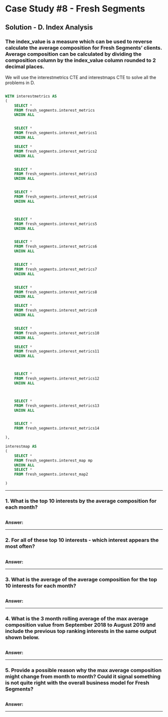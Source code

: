 # Case Study #8 - Fresh Segments

## Solution - D. Index Analysis


### The index_value is a measure which can be used to reverse calculate the average composition for Fresh Segments’ clients. Average composition can be calculated by dividing the composition column by the index_value column rounded to 2 decimal places.

We will use the interestmetrics CTE and interestmaps CTE to solve all the problems in D.


````sql

WITH interestmetrics AS
(
    SELECT *
    FROM fresh_segments.interest_metrics
    UNION ALL


    SELECT *
    FROM fresh_segments.interest_metrics1
    UNION ALL

    SELECT *
    FROM fresh_segments.interest_metrics2
    UNION ALL


    SELECT *
    FROM fresh_segments.interest_metrics3
    UNION ALL


    SELECT *
    FROM fresh_segments.interest_metrics4
    UNION ALL



    SELECT *
    FROM fresh_segments.interest_metrics5
    UNION ALL


    SELECT *
    FROM fresh_segments.interest_metrics6
    UNION ALL


    SELECT *
    FROM fresh_segments.interest_metrics7
    UNION ALL


    SELECT *
    FROM fresh_segments.interest_metrics8
    UNION ALL

    SELECT *
    FROM fresh_segments.interest_metrics9
    UNION ALL


    SELECT *
    FROM fresh_segments.interest_metrics10
    UNION ALL

    SELECT *
    FROM fresh_segments.interest_metrics11
    UNION ALL



    SELECT *
    FROM fresh_segments.interest_metrics12
    UNION ALL



    SELECT *
    FROM fresh_segments.interest_metrics13
    UNION ALL


    SELECT *
    FROM fresh_segments.interest_metrics14   

),

interestmap AS
(
    SELECT *
    FROM fresh_segments.interest_map mp
    UNION ALL 
    SELECT *
    FROM fresh_segments.interest_map2

)
````


***



### 1. What is the top 10 interests by the average composition for each month?


````sql


````


**Answer:**


***


### 2. For all of these top 10 interests - which interest appears the most often?


````sql


````


**Answer:**


***


### 3. What is the average of the average composition for the top 10 interests for each month?

````sql


````


**Answer:**


***


### 4. What is the 3 month rolling average of the max average composition value from September 2018 to August 2019 and include the previous top ranking interests in the same output shown below.

````sql


````


**Answer:**


***


### 5. Provide a possible reason why the max average composition might change from month to month? Could it signal something is not quite right with the overall business model for Fresh Segments?


````sql


````


**Answer:**


***
